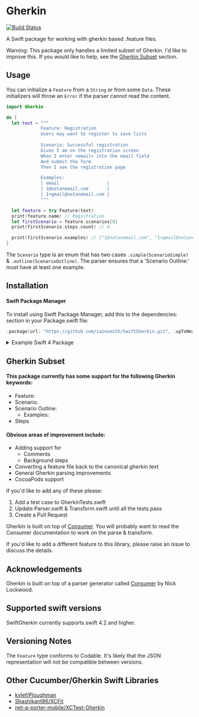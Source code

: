 # Gherkin

[![Build Status](https://travis-ci.org/iainsmith/SwiftGherkin.svg?branch=master)](https://travis-ci.org/iainsmith/SwiftGherkin)

A Swift package for working with gherkin based .feature files.

Warning: This package only handles a limited subset of Gherkin. I'd like to improve this. If you would like to help, see the [Gherkin Subset](#Gherkin-Subset) section.

## Usage

You can initialize a `Feature` from a `String` or from some `Data`. These initializers will throw an `Error` if the parser cannot read the content.

```swift
import Gherkin

do {
  let text = """
             Feature: Registration
             Users may want to register to save lists
             
             Scenario: Successful registration
             Given I am on the registration screen
             When I enter <email> into the email field
             And submit the form
             Then I see the registration page

             Examples:
             | email                  |
             | 1@notanemail.com       |
             | 1+gmail@notanemail.com |
             """

  let feature = try Feature(text)
  print(feature.name) // Registration
  let firstScenario = feature.scenarios[0]
  print(firstScenario.steps.count) // 4

  print(firstScenario.examples) // ["1@notanemail.com", "1+gmail@notanemail.com"]
}
```

The `Scenario` type is an enum that has two cases `.simple(ScenarioSimple)` & `.outline(ScenarioOutline)`. The parser ensures that a 'Scenario Outline:' must have at least one example.

## Installation

#### Swift Package Manager

To install using Swift Package Manager, add this to the dependencies: section in your Package.swift file:

```swift
.package(url: "https://github.com/iainsmith/SwiftGherkin.git", .upToNextMinor(from: "0.1.0")),
```

<details>
<summary>Example Swift 4 Package</summary>

```swift
let package = Package(
    name: "MyPackage",
    products: [
        .library(
            name: "MyPackage",
            targets: ["MyPackage"]),
    ],
    dependencies: [
        .package(url: "https://github.com/iainsmith/SwiftGherkin.git", .upToNextMinor(from: "0.1.0")),
    ],
    targets: [
        .target(
            name: "MyPackage",
            dependencies: ["Gherkin"])
    ]
)
```
</details>


## Gherkin Subset

#### This package currently has some support for the following Gherkin keywords:

* Feature:
* Scenario:
* Scenario Outline:
  * Examples:
* Steps

#### Obvious areas of improvement include:

* Adding support for
  * Comments
  * Background steps
* Converting a feature file back to the canonical gherkin text
* General Gherkin parsing improvements
* CocoaPods support

If you'd like to add any of these please:

1. Add a test case to GherkinTests.swift
2. Update Parser.swift & Transform.swift until all the tests pass
3. Create a Pull Request

Gherkin is built on top of [Consumer](https://github.com/nicklockwood/Consumer). You will probably want to read the Consumer documentation to work on the parse & transform.

If you'd like to add a different feature to this library, please raise an issue to discuss the details.

## Acknowledgements

Gherkin is built on top of a parser generator called [Consumer](https://github.com/nicklockwood/Consumer) by Nick Lockwood.

## Supported swift versions

SwiftGherkin currently supports swift 4.2 and higher.

## Versioning Notes

The `Feature` type conforms to Codable. It's likely that the JSON representation will not be compatible between versions.

## Other Cucumber/Gherkin Swift Libraries

* [kylef/Ploughman](https://github.com/kylef/Ploughman)
* [Shashikant86/XCFit](https://github.com/Shashikant86/XCFit)
* [net-a-porter-mobile/XCTest-Gherkin](https://github.com/net-a-porter-mobile/XCTest-Gherkin)
